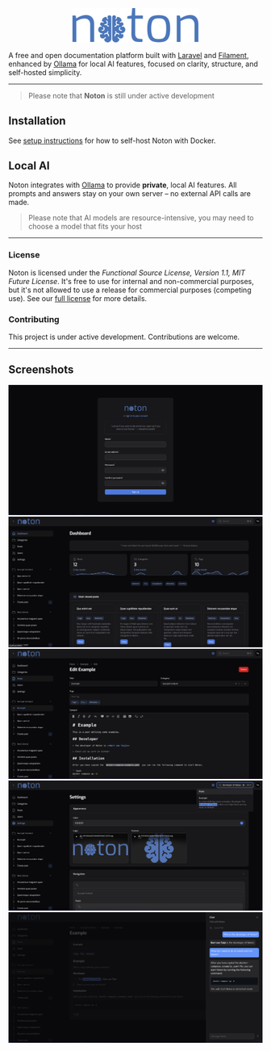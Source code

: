 <p align="center">
    <img src="public/images/logo.svg" width="250" alt="Noton Logo">
</p>

A free and open documentation platform built with [Laravel][laravel] and [Filament][filament], enhanced by [Ollama][ollama] for local AI features, focused on clarity, structure, and self-hosted simplicity.

---

> Please note that **Noton** is still under active development

## Installation

See [setup instructions][docker] for how to self-host Noton with Docker.

## Local AI

Noton integrates with [Ollama][ollama] to provide **private**, local AI features.
All prompts and answers stay on your own server – no external API calls are made.

> Please note that AI models are resource-intensive, you may need to choose a model that fits your host

---

### License

Noton is licensed under the _Functional Source License, Version 1.1, MIT Future License_. It's free to use for
internal and non-commercial purposes, but it's not allowed to use a release for commercial purposes (competing use). See our [full license][license] for more details.

### Contributing

This project is under active development. Contributions are welcome.

---

## Screenshots

![Screenshot](screenshots/screenshot.png)
![Screenshot](screenshots/screenshot(1).png)
![Screenshot](screenshots/screenshot(2).png)
![Screenshot](screenshots/screenshot(3).png)
![Screenshot](screenshots/screenshot(4).png)

[laravel]: https://laravel.com
[filament]: https://filamentphp.com
[docker]: docs/docker.md
[ollama]: https://ollama.com/
[license]: LICENSE.md
